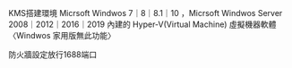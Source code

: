 KMS搭建環境
Micrsoft Windwos 7｜8｜8.1｜10 ，Micrsoft Windwos Server 2008｜2012｜2016｜2019 內建的 Hyper-V(Virtual Machine) 虛擬機器軟體〈Windwos 家用版無此功能〉
   
 防火牆設定放行1688端口


